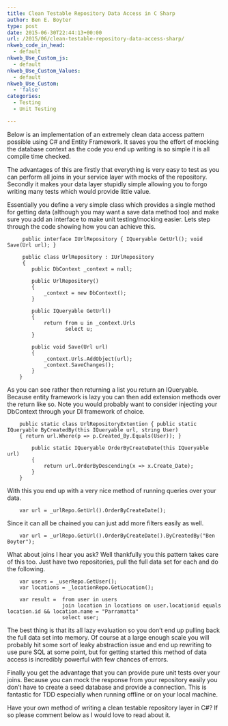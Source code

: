 ```yaml
---
title: Clean Testable Repository Data Access in C Sharp
author: Ben E. Boyter
type: post
date: 2015-06-30T22:44:13+00:00
url: /2015/06/clean-testable-repository-data-access-sharp/
nkweb_code_in_head:
  - default
nkweb_Use_Custom_js:
  - default
nkweb_Use_Custom_Values:
  - default
nkweb_Use_Custom:
  - 'false'
categories:
  - Testing
  - Unit Testing

---
```

Below is an implementation of an extremely clean data access pattern possible using C# and Entity Framework. It saves you the effort of mocking the database context as the code you end up writing is so simple it is all compile time checked.

The advantages of this are firstly that everything is very easy to test as you can perform all joins in your service layer with mocks of the repository. Secondly it makes your data layer stupidly simple allowing you to forgo writing many tests which would provide little value.

Essentially you define a very simple class which provides a single method for getting data (although you may want a save data method too) and make sure you add an interface to make unit testing/mocking easier. Lets step through the code showing how you can achieve this.

    
         public interface IUrlRepository { IQueryable GetUrl(); void Save(Url url); }
        
         public class UrlRepository : IUrlRepository 
         { 
            public DbContext _context = null;
        
            public UrlRepository()
            {
                _context = new DbContext();
            }
        
            public IQueryable GetUrl()
            {
                return from u in _context.Urls
                       select u;
            }
        
            public void Save(Url url)
            {
                _context.Urls.AddObject(url);
                _context.SaveChanges();
            }
        }
    

As you can see rather then returning a list you return an IQueryable. Because entity framework is lazy you can then add extension methods over the return like so. Note you would probably want to consider injecting your DbContext through your DI framework of choice.

    
        public static class UrlRepositoryExtention { public static IQueryable ByCreatedBy(this IQueryable url, string User) 
        { return url.Where(p => p.Created_By.Equals(User)); }
        
            public static IQueryable OrderByCreateDate(this IQueryable url)
            {
                return url.OrderByDescending(x => x.Create_Date);
            }
        }
    

With this you end up with a very nice method of running queries over your data.

    
        var url = _urlRepo.GetUrl().OrderByCreateDate();
    

Since it can all be chained you can just add more filters easily as well.

    
        var url = _urlRepo.GetUrl().OrderByCreateDate().ByCreatedBy("Ben Boyter");
    

What about joins I hear you ask? Well thankfully you this pattern takes care of this too. Just have two repositories, pull the full data set for each and do the following.

    
        var users = _userRepo.GetUser();
        var locations = _locationRepo.GetLocation();
        
        var result =  from user in users
                      join location in locations on user.locationid equals location.id && location.name = "Parramatta"
                      select user;
    

The best thing is that its all lazy evaluation so you don&#8217;t end up pulling back the full data set into memory. Of course at a large enough scale you will probably hit some sort of leaky abstraction issue and end up rewriting to use pure SQL at some point, but for getting started this method of data access is incredibly powerful with few chances of errors.

Finally you get the advantage that you can provide pure unit tests over your joins. Because you can mock the response from your repository easily you don&#8217;t have to create a seed database and provide a connection. This is fantastic for TDD especially when running offline or on your local machine.

Have your own method of writing a clean testable repository layer in C#? If so please comment below as I would love to read about it.